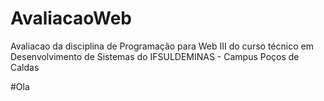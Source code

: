 # AvaliacaoWeb
 Avaliacao da disciplina de Programação para Web III do curso técnico em Desenvolvimento de Sistemas do IFSULDEMINAS - Campus Poços de Caldas

#Ola